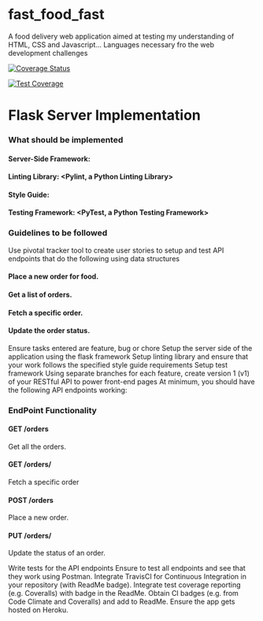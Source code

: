 # fast_food_fast
A food delivery web application aimed at testing my understanding of HTML, CSS and Javascript... Languages necessary fro the web development challenges

[![Coverage Status](https://coveralls.io/repos/github/GransonO/fast_food_fast/badge.svg?branch=develop)](https://coveralls.io/github/GransonO/fast_food_fast?branch=develop)

[![Test Coverage](https://api.codeclimate.com/v1/badges/21af8073dc13173e9504/test_coverage)](https://codeclimate.com/github/GransonO/fast_food_fast/test_coverage)

# Flask Server Implementation
### What should be implemented
#### Server-Side Framework: <Flask Python Framework>
#### Linting Library: <Pylint, a Python Linting Library>
#### Style Guide: <PEP8 Style Guide>
#### Testing Framework: <PyTest, a Python Testing Framework>
### Guidelines to be followed
Use pivotal tracker tool to create user stories to setup and test API endpoints that do the following using data structures
#### Place a new order for food.
#### Get a list of orders.
#### Fetch a specific order.
#### Update the order status.
Ensure tasks entered are feature, bug or chore
Setup the server side of the application using the flask framework
Setup linting library and ensure that your work follows the specified style guide requirements
Setup test framework
Using separate branches for each feature, create version 1 (v1) of your RESTful API to power front-end pages
At minimum, you should have the following API endpoints working:
       
### EndPoint Functionality
#### GET /orders
Get all the orders.
#### GET /orders/<orderId>
Fetch a specific order
#### POST /orders
Place a new order.
#### PUT /orders/<orderId>
Update the status of an order.

Write tests for the API endpoints
Ensure to test all endpoints and see that they work using Postman.
Integrate TravisCI for Continuous Integration in your repository (with ReadMe badge).
Integrate test coverage reporting (e.g. Coveralls) with badge in the ReadMe.
Obtain CI badges (e.g. from Code Climate and Coveralls) and add to ReadMe.
Ensure the app gets hosted on Heroku.
